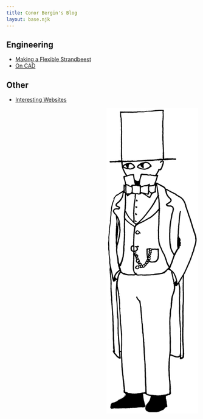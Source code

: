 ```yaml
---
title: Conor Bergin's Blog
layout: base.njk
---
```


## Engineering
- [Making a Flexible Strandbeest](/Strandbeest)
- [On CAD](/CAD)

## Other
- [Interesting Websites](/Bookmarks)


<div style="width: 240px; justify-self: end">
<img src="mascot.png">
</div>

